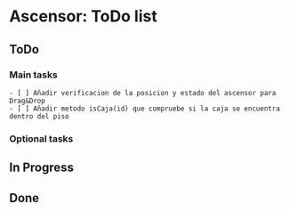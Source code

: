 #   Ascensor: ToDo list
##  ToDo
### Main tasks
    - [ ] Añadir verificacion de la posicion y estado del ascensor para Drag&Drop
    - [ ] Añadir metodo isCaja(id) que compruebe si la caja se encuentra dentro del piso
### Optional tasks
##  In Progress
##  Done